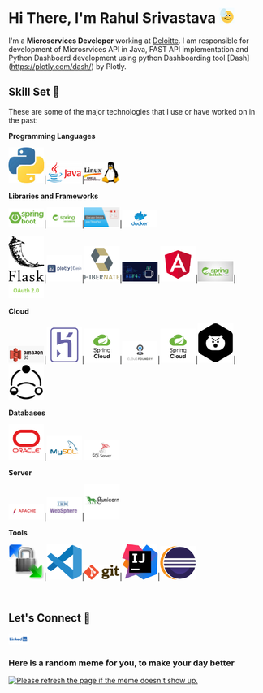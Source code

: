
<h1>Hi There, I'm Rahul Srivastava <img  src="Media/highfive.gif" width="30px"></h1>

I'm a **Microservices Developer** working at [Deloitte](https://www2.deloitte.com/in/en.html). I am responsible for development of Microsrvices API in Java, FAST API implementation and Python Dashboard development using python Dashboarding tool [Dash] (https://plotly.com/dash/) by Plotly.

## Skill Set :muscle:

These are some of the major technologies that I use or have worked on in the past:

**Programming Languages**

<img title="Python" alt="Python" width="70px" src="Media/python.jpg" />|<img alt="Java" title="Java" width="70px" src="Media/JavaLogo.png">|<img title="Shell Script" alt="shell script" width="70px" src="Media/shell.jpg">

**Libraries and Frameworks**

<img title="SpringBoot" alt="SpringBoot" width="70px" src="Media/Springboot.png">|<img title="Spring Security" alt="SpringSecurity" width="70px" src="Media/SpringSecurity.png">|<img title="Java Executors" alt="Java Executors" width="70px" src="Media/Executors.jpg">|<img title="Docker" alt="Docker" width="70px" src="Media/docker.png">

<img title="Flask" alt="Flask" width="70px" src="Media/Flask.png">|<img title="Python Dash" alt="Python Dash" width="70px" src="Media/Dash.png">|<img title="Hibernate" alt="Hibernate" width="70px" src="Media/Hibernate.png">|<img title="SLF4J" alt="SLF4J" width="70px" src="Media/slf4j.png">|<img title="Angular" alt="Angular" width="70px" src="Media/Angular.png">|<img title="SJR 352 Spring Batch" alt="SJR 352 Spring Batch" width="70px" src="Media/Spring Batch.jpg">|<img title="OAuth" alt="OAuth" width="70px" src="Media/OAuth2.0.png">

**Cloud**

<img title="Amazon S3" alt="Amazon S3" width="70px" src="Media/AmazonS3.png">|<img title="Heroku" alt="Heroku" width="70px" src="Media/Heroku.png">|<img title="Spring Cloud" alt="SpringCloud" width="70px" src="Media/springCloud.png">|<img title="Pivotal Cloud Foundry" alt="PCF" width="70px" src="Media/pcf.png">|<img title="" alt="SpringCloud" width="70px" src="Media/springCloud.png">|<img title="Hystrix" alt="Hystrix" width="70px" src="Media/Hystrix.png">|<img title="Resilience4J" alt="Resilience4J" width="70px" src="Media/Resilience.png">



**Databases**

<img title="Oracle" alt="Oracle" width="70px" src="Media/Oracle.png">|<img title="MSSql Server" alt="MSSQL" width="70px" src="Media/mysql logo.png">
<img title="MySql" alt="MySql" width="70px" src="Media/MySql.png"> <br>


**Server**

<img title="Apache" alt="Apache" width="70px" src="Media/Apache.png">|<img title="IBM Websphere" alt="IBM Websphere" width="70px" src="Media/IBMWebspherejpg.jpg">|<img title="Gunicorn" alt="Gunicorn" width="70px" src="Media/guicorn.png"> <br>


**Tools**

<img title="WinScp" alt="WinScp" width="70px" src="Media/winscp.jpg">|<img title="VS Code" alt="VS Code" width="70px" src="Media/vscode.png">|<img title="git" alt="git" width="70px" src="Media/git.png">|<img title="IntelliJ" alt="IntelliJ" width="70px" src="Media/IntelliJ.jpg">|<img title="Eclipse" alt="Eclipse" width="70px" src="Media/eclipse.png">


<br>

## Let's Connect :handshake:

<a href="https://www.linkedin.com/in/rahul-shrivastava-842514116/"><img src="Media/linkedin.png" width="40"></a>


### Here is a random meme for you, to make your day better
<a href="https://github.com/techytushar/random-memer"><img src='https://random-memer.herokuapp.com/' title="Meme" alt="Please refresh the page if the meme doesn't show up." height="400"></a>

